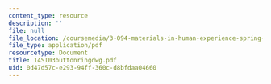 ```yaml
---
content_type: resource
description: ''
file: null
file_location: /coursemedia/3-094-materials-in-human-experience-spring-2004/0d47d57ce29394ff360cd8bfdaa04660_14SI03buttonringdwg.pdf
file_type: application/pdf
resourcetype: Document
title: 14SI03buttonringdwg.pdf
uid: 0d47d57c-e293-94ff-360c-d8bfdaa04660
---
```

